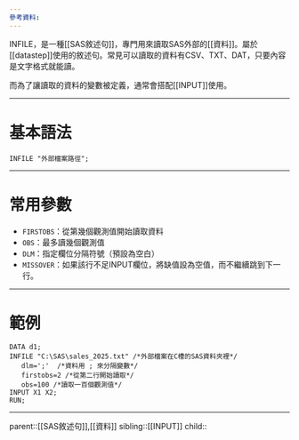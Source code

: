 ```yaml
---
參考資料:
---
```

INFILE，是一種[[SAS敘述句]]，專門用來讀取SAS外部的[[資料]]。屬於[[datastep]]使用的敘述句。常見可以讀取的資料有CSV、TXT、DAT，只要內容是文字格式就能讀。

而為了讓讀取的資料的變數被定義，通常會搭配[[INPUT]]使用。
- - -
# 基本語法
```SAS
INFILE "外部檔案路徑";
```
- - -
# 常用參數
- `FIRSTOBS`：從第幾個觀測值開始讀取資料
- `OBS`：最多讀幾個觀測值
- `DLM`：指定欄位分隔符號（預設為空白）
- `MISSOVER`：如果該行不足INPUT欄位，將缺值設為空值，而不繼續跳到下一行。
- - -
# 範例
```SAS
DATA d1;
INFILE "C:\SAS\sales_2025.txt" /*外部檔案在C槽的SAS資料夾裡*/
   dlm=';'  /*資料用 ; 來分隔變數*/
   firstobs=2 /*從第二行開始讀取*/
   obs=100 /*讀取一百個觀測值*/
INPUT X1 X2;
RUN;
```
- - -
parent::[[SAS敘述句]],[[資料]]
sibling::[[INPUT]]
child::
